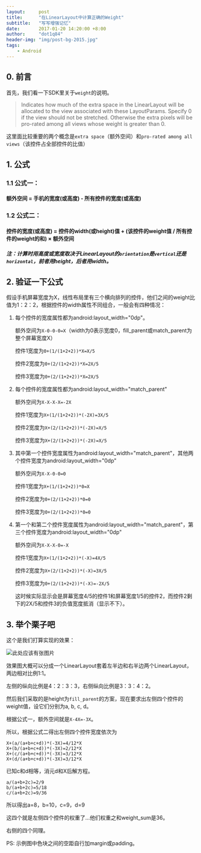 ```yaml
---
layout:     post
title:      "在LinearLayout中计算正确的Weight"
subtitle:   "写写增强记忆"
date:       2017-01-20 14:20:00 +8:00
author:     "dot1q84"
header-img: "img/post-bg-2015.jpg"
tags:
    - Android
---
```


## 0. 前言

首先，我们看一下SDK里关于`weight`的说明。

<blockquote>Indicates how much of the extra space in the LinearLayout will be allocated to the view associated with these LayoutParams. Specify 0 if the view should not be stretched. Otherwise the extra pixels will be pro-rated among all views whose weight is greater than 0.</blockquote>

这里面比较重要的两个概念是`extra space`（额外空间）和`pro-rated among all views`（该控件占全部控件的比值）

## 1. 公式

### 1.1 公式一：

#### 额外空间 = 手机的宽度(或高度) - 所有控件的宽度(或高度)

### 1.2 公式二：

#### 控件的宽度(或高度) = 控件的width(或height)值 + (该控件的weight值 / 所有控件的weight的和) × 额外空间


##### 注：计算时用高度或宽度取决于LinearLayout的`orientation`是`vertical`还是`horizontal`，前者用height，后者用width。

## 2. 验证一下公式

假设手机屏幕宽度为X，线性布局里有三个横向排列的控件，他们之间的weight比值为1：2：2，根据控件的width属性不同组合，一般会有四种情况：

1. 每个控件的宽度属性都为android:layout_width="0dp"。

	额外空间为`X-0-0-0=X`（width为0表示宽度0，fill_parent或match_parent为整个屏幕宽度X）

	控件1宽度为`0+(1/(1+2+2))*X=X/5` 

	控件2宽度为`0+(2/(1+2+2))*X=2X/5`

	控件3宽度为`0+(2/(1+2+2))*X=2X/5` 

2. 每个控件的宽度属性都为android:layout_width="match_parent"

	额外空间为`X-X-X-X=-2X`

	控件1宽度为`X+(1/(1+2+2))*(-2X)=3X/5`

	控件2宽度为`X+(2/(1+2+2))*(-2X)=X/5`

	控件3宽度为`X+(2/(1+2+2))*(-2X)=X/5`

3. 其中第一个控件宽度属性为android:layout_width="match_parent"，其他两个控件宽度为android:layout_width="0dp" 

	额外空间为`X-X-0-0=0` 

	控件1宽度为`X+(1/(1+2+2))*0=X` 

	控件2宽度为`0+(2/(1+2+2))*0=0` 

	控件3宽度为`0+(2/(1+2+2))*0=0` 

4. 第一个和第二个控件宽度属性为android:layout_width="match_parent"，第三个控件宽度为android:layout_width="0dp"

	额外空间为`X-X-X-0=-X`

	控件1宽度为`X+(1/(1+2+2))*(-X)=4X/5`

	控件2宽度为`X+(2/(1+2+2))*(-X)=3X/5`

	控件3宽度为`0+(2/(1+2+2))*(-X)=-2X/5`

	这时候实际显示会是屏幕宽度4/5的控件1和屏幕宽度1/5的控件2，而控件2剩下的2X/5和控件3的负值宽度抵消（显示不下）。

## 3. 举个栗子吧

这个是我们打算实现的效果：

![此处应该有张图片](../../../../img/post-imgs/2017-1-20-weight-example.png)

效果图大概可以分成一个LinearLayout套着左半边和右半边两个LinearLayout，两边相对比例1:1。

左侧的纵向比例是4：2：3：3，右侧纵向比例是3：3：4：2。

然后我们采取的是height为`fill_parent`的方案，现在要求出左侧四个控件的weight值，设它们分别为a, b, c, d。

根据公式一，额外空间就是`X-4X=-3X`。

所以，根据公式二得出左侧四个控件宽度依次为

	X+(a/(a+b+c+d))*(-3X)=4/12*X
	X+(b/(a+b+c+d))*(-3X)=2/12*X
	X+(c/(a+b+c+d))*(-3X)=3/12*X
	X+(d/(a+b+c+d))*(-3X)=3/12*X

已知c和d相等，消元d和X后解方程。

	a/(a+b+2c)=2/9
	b/(a+b+2c)=5/18
	c/(a+b+2c)=9/36

所以得出a=8，b=10，c=9，d=9

这四个就是左侧四个控件的权重了...他们权重之和weight_sum是36。

右侧的四个同理。

PS: 示例图中色块之间的空距自行加margin或padding。